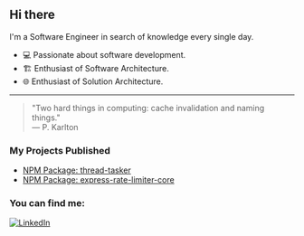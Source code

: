 ## Hi there

I'm a Software Engineer in search of knowledge every single day.
- 💻 Passionate about software development.  
- 🏗️ Enthusiast of Software Architecture.  
- 🌐 Enthusiast of Solution Architecture.  

---

> "Two hard things in computing: cache invalidation and naming things."  
> — P. Karlton


### My Projects Published

- [NPM Package: thread-tasker](https://www.npmjs.com/package/thread-tasker)
- [NPM Package: express-rate-limiter-core](https://www.npmjs.com/package/express-rate-limiter-core)


### You can find me:

[![LinkedIn](https://img.shields.io/badge/LinkedIn-0077B5?style=for-the-badge&logo=linkedin&logoColor=white)](https://www.linkedin.com/in/jefferson-gibin/)

